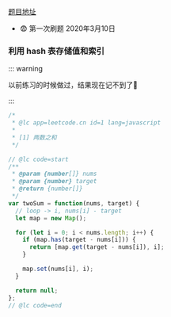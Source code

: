[题目地址](https://leetcode-cn.com/problems/swap-nodes-in-pairs/)



- 😨 第一次刷题 2020年3月10日



### **利用 hash 表存储值和索引**

::: warning

以前练习的时候做过，结果现在记不到了💩

:::

```javascript
/*
 * @lc app=leetcode.cn id=1 lang=javascript
 *
 * [1] 两数之和
 */

// @lc code=start
/**
 * @param {number[]} nums
 * @param {number} target
 * @return {number[]}
 */
var twoSum = function(nums, target) {
  // loop -> i, nums[i] - target
  let map = new Map();

  for (let i = 0; i < nums.length; i++) {
    if (map.has(target - nums[i])) {
      return [map.get(target - nums[i]), i];
    }

    map.set(nums[i], i);
  }

  return null;
};
// @lc code=end

```

